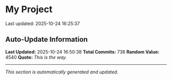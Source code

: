 # My Project


Last updated: 2025-10-24 16:25:37









































































































































































































































































































































































































































































































































































































































































































































































































































































































































































































































































































































































## Auto-Update Information

**Last Updated:** 2025-10-24 16:50:38
**Total Commits:** 738
**Random Value:** 4540
**Quote:** _This is the way._

---
_This section is automatically generated and updated._
